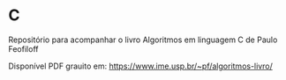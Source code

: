 # C
Repositório para acompanhar o livro Algoritmos em linguagem C de Paulo Feofiloff

Disponível PDF grauito em: https://www.ime.usp.br/~pf/algoritmos-livro/
